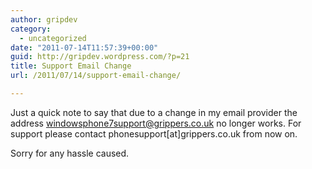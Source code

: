 ```yaml
---
author: gripdev
category:
  - uncategorized
date: "2011-07-14T11:57:39+00:00"
guid: http://gripdev.wordpress.com/?p=21
title: Support Email Change
url: /2011/07/14/support-email-change/

---
```

Just a quick note to say that due to a change in my email provider the address [windowsphone7support@grippers.co.uk](mailto:windowsphone7support@grippers.co.uk) no longer works. For support please contact phonesupport\[at\]grippers.co.uk from now on.

Sorry for any hassle caused.
